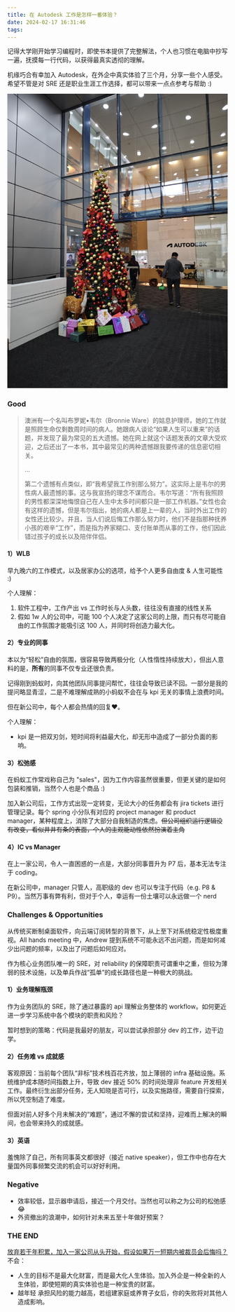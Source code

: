 ```yaml
---
title: 在 Autodesk 工作是怎样一番体验？
date: 2024-02-17 16:31:46
tags:
---
```


记得大学刚开始学习编程时，即使书本提供了完整解法，个人也习惯在电脑中抄写一遍，抚摸每一行代码，以获得最真实透彻的理解。

机缘巧合有幸加入 Autodesk，在外企中真实体验了三个月，分享一些个人感受。希望不管是对 SRE 还是职业生涯工作选择，都可以带来一点点参考与帮助 :)

<!--more-->

![42C9C6A7-24A8-4765-809A-3EE60964316E_1_105_c](../images/blog/2021-09-04-jvm-note/42C9C6A7-24A8-4765-809A-3EE60964316E_1_105_c.jpeg)


### Good

> 澳洲有一个名叫布罗妮•韦尔（Bronnie Ware）的姑息护理师，她的工作就是照顾生命仅剩数周时间的病人。她跟病人谈论“如果人生可以重来”的话题，并发现了最为常见的五大遗憾。她在网上就这个话题发表的文章大受欢迎，之后还出了一本书，其中最常见的两种遗憾跟我要传递的信息密切相关。
> 
> ...
> 
> 第二个遗憾有点类似，即“我希望我工作别那么努力”。这实际上是韦尔的男性病人最遗憾的事。这与我宣扬的理念不谋而合。韦尔写道：“所有我照顾的男性都深深地悔恨自己在人生中太多时间都只是一部工作机器。”女性也会有这样的遗憾，但是韦尔指出，她的病人都是上一辈的人，当时外出工作的女性还比较少。并且，当人们说后悔工作那么努力时，他们不是指那种抚养小孩的艰辛“工作”，而是指为养家糊口、支付账单而从事的工作，他们因此错过孩子的成长以及陪伴伴侣。

#### 1）WLB
早九晚六的工作模式，以及居家办公的选项，给予个人更多自由度 & 人生可能性 :) 

个人理解：
1. 软件工程中，工作产出 vs 工作时长与人头数，往往没有直接的线性关系
2. 假如 1w 人的公司中，可能 100 个人决定了这家公司的上限，而只有尽可能自由的工作氛围才能吸引这 100 人，并同时将创造力最大化。

#### 2）专业的同事
本以为“轻松”自由的氛围，很容易导致两极分化（人性惰性持续放大），但出人意料的是，**所有**的同事不仅专业还很负责。

记得刚到蚂蚁时，向其他团队同事提问帮忙，往往会导致已读不回。一部分是我的提问略显青涩，二是不难理解成熟的小蚂蚁不会在与 kpi 无关的事情上浪费时间。

但在新公司中，每个人都会热情的回复❤️。

个人理解：
- kpi 是一把双刃剑，短时间将利益最大化，却无形中造成了一部分负面的影响。

#### 3）松弛感
在蚂蚁工作常戏称自己为 "sales"，因为工作内容虽然很重要，但更关键的是如何包装和推销，当然个人也是个商品 :)

加入新公司后，工作方式出现一定转变，无论大小的任务都会有 jira tickets 进行管理记录。每个 spring 小分队有对应的 project manager 和 product manager，某种程度上，消除了大部分自我制造的焦虑。~~但公司组织运行逻辑没有改变，看似井井有条的表面，个人的主观能动性依然扮演着主角~~

#### 4）IC vs Manager
在上一家公司，令人一直困惑的一点是，大部分同事晋升为 P7 后，基本无法专注于 coding。

在新公司中，manager 只管人，高职级的 dev 也可以专注于代码（e.g. P8 & P9）。当然万事有弊有利，但对于个人，幸运有一份土壤可以永远做一个 nerd

### Challenges & Opportunities
从传统买断制桌面软件，向云端订阅转型的背景下，从上至下对系统稳定性极度重视。All hands meeting 中，Andrew 提到系统不可能永远不出问题，而是如何减少出问题的频率，以及出了问题后如何应对。

作为核心业务团队唯一的 SRE，对 reliability 的保障职责可谓重中之重，但较为薄弱的技术设施，以及单兵作战“孤单”的成长路径也是一种极大的挑战。

#### 1）业务理解瓶颈
作为业务团队的 SRE，除了通过暴露的 api 理解业务整体的 workflow。如何更近进一步学习系统中各个模块的职责和风险？

暂时想到的策略：代码是我最好的朋友，可以尝试承担部分 dev 的工作，边干边学。

#### 2）任务难 vs 成就感
客观原因：当前每个团队“非标”技术栈百花齐放，加上薄弱的 infra 基础设施。系统维护成本随时间指数上升，导致 dev 接近 50% 的时间处理非 feature 开发相关工作。最终衍生出部分任务，无人知晓是否可行，以及实施路径，需要自行探索，所以凭空制造了难度。

但面对前人好多个月未解决的“难题”，通过不懈的尝试和坚持，迎难而上解决的瞬间，也会带来持久的成就感。

#### 3）英语
羞愧除了自己，所有同事英文都很好（接近 native speaker），但工作中也存在大量国外同事频繁交流的机会可以好好利用。

### Negative
- 效率较低，显示器申请后，接近一个月交付。当然也可以称之为公司的松弛感😂
- 外资撤出的浪潮中，如何针对未来五至十年做好预案？

### THE END

<u>放弃若干年积累，加入一家公司从头开始，假设如果万一短期内被裁员会后悔吗？</u>
不会：
- 人生的目标不是最大化财富，而是最大化人生体验。加入外企是一种全新的人生体验，即使短期的真实体验也是一种宝贵的财富。
- 越年轻 承担风险的能力越高，若组建家庭或养育子女后，你的失败将对其他人造成影响。
